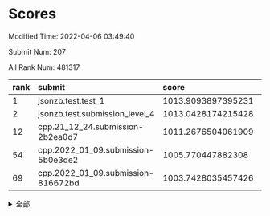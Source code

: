 # Scores

Modified Time: 2022-04-06 03:49:40

Submit Num: 207

All Rank Num: 481317

| rank |               submit               |       score        |       sigma        | pk_num |
| :--- | :--------------------------------- | :----------------- | :----------------- | :----- |
| 1    | jsonzb.test.test_1                 | 1013.9093897395231 | 0.825260283468457  | 9298   |
| 2    | jsonzb.test.submission_level_4     | 1013.0428174215428 | 0.8330866885188715 | 9300   |
| 12   | cpp.21_12_24.submission-2b2ea0d7   | 1011.2676504061909 | 0.7832140911592733 | 9305   |
| 54   | cpp.2022_01_09.submission-5b0e3de2 | 1005.770447882308  | 0.7088115230878189 | 9296   |
| 69   | cpp.2022_01_09.submission-816672bd | 1003.7428035457426 | 0.7254272148958706 | 9296   |


<details>
<summary>全部</summary>

| rank |                 submit                 |       score        |       sigma        | pk_num |
| :--- | :------------------------------------- | :----------------- | :----------------- | :----- |
| 1    | jsonzb.test.test_1                     | 1013.9093897395231 | 0.825260283468457  | 9298   |
| 2    | jsonzb.test.submission_level_4         | 1013.0428174215428 | 0.8330866885188715 | 9300   |
| 3    | gobigger.level_3.submission_level_3_41 | 1011.9223529894425 | 0.783933194117984  | 9301   |
| 4    | gobigger.level_3.submission_level_3_49 | 1011.7027306213691 | 0.7843007935401441 | 9299   |
| 5    | gobigger.level_3.submission_level_3_2  | 1011.6980257291308 | 0.773863677487346  | 9298   |
| 6    | gobigger.level_3.submission_level_3_47 | 1011.4885235383157 | 0.7552893895455549 | 9302   |
| 7    | gobigger.level_3.submission_level_3_13 | 1011.4087852407105 | 0.7839502274023149 | 9298   |
| 8    | gobigger.level_3.submission_level_3_35 | 1011.3832898453555 | 0.7754121650852686 | 9298   |
| 9    | gobigger.level_3.submission_level_3_14 | 1011.3436122716997 | 0.7733227060652205 | 9301   |
| 10   | gobigger.level_3.submission_level_3_21 | 1011.3306173693069 | 0.7785446560348629 | 9300   |
| 11   | gobigger.level_3.submission_level_3_45 | 1011.3014309455212 | 0.7822420537557122 | 9301   |
| 12   | cpp.21_12_24.submission-2b2ea0d7       | 1011.2676504061909 | 0.7832140911592733 | 9305   |
| 13   | gobigger.level_3.submission_level_3_18 | 1011.2357830045027 | 0.816446875442888  | 9299   |
| 14   | gobigger.level_3.submission_level_3_5  | 1011.1959792475748 | 0.7618395473169045 | 9303   |
| 15   | gobigger.level_3.submission_level_3_20 | 1010.9881597676582 | 0.792377460417157  | 9303   |
| 16   | gobigger.level_3.submission_level_3_37 | 1010.9245684137123 | 0.7743794236077136 | 9304   |
| 17   | gobigger.level_3.submission_level_3_36 | 1010.9183229409598 | 0.7751144805181439 | 9300   |
| 18   | gobigger.level_3.submission_level_3_22 | 1010.8409009016341 | 0.7934867866092208 | 9301   |
| 19   | gobigger.level_3.submission_level_3_40 | 1010.6845145999314 | 0.7778237045440923 | 9302   |
| 20   | gobigger.level_3.submission_level_3_19 | 1010.6720670387123 | 0.7607945344068725 | 9304   |
| 21   | gobigger.level_3.submission_level_3_17 | 1010.5079650905664 | 0.7626862984980706 | 9306   |
| 22   | gobigger.level_3.submission_level_3_46 | 1010.4404441170818 | 0.7615133699629358 | 9301   |
| 23   | gobigger.level_3.submission_level_3_28 | 1010.4315065701533 | 0.7547189266181838 | 9302   |
| 24   | gobigger.level_3.submission_level_3_12 | 1010.292767138388  | 0.7717328235622877 | 9304   |
| 25   | gobigger.level_3.submission_level_3_48 | 1010.2862760252291 | 0.7497094739044318 | 9300   |
| 26   | gobigger.level_3.submission_level_3_42 | 1010.2571638287126 | 0.765057636208032  | 9298   |
| 27   | gobigger.level_3.submission_level_3_16 | 1010.0366348579274 | 0.7619572358806203 | 9301   |
| 28   | gobigger.level_3.submission_level_3_39 | 1009.918859480369  | 0.7579007714779583 | 9302   |
| 29   | gobigger.level_3.submission_level_3_1  | 1009.9070169181166 | 0.7465147332881136 | 9303   |
| 30   | gobigger.level_3.submission_level_3_25 | 1009.8275952397138 | 0.7735277225537341 | 9299   |
| 31   | gobigger.level_3.submission_level_3_4  | 1009.7877990105916 | 0.7553877233452758 | 9298   |
| 32   | gobigger.level_3.submission_level_3_43 | 1009.7568669066576 | 0.7484306987631117 | 9300   |
| 33   | gobigger.level_3.submission_level_3_31 | 1009.5675711945229 | 0.7378547336312617 | 9303   |
| 34   | gobigger.level_3.submission_level_3_10 | 1009.5295016021431 | 0.7455611398968801 | 9303   |
| 35   | gobigger.level_3.submission_level_3_9  | 1009.5220504039971 | 0.7356731197060407 | 9303   |
| 36   | gobigger.level_3.submission_level_3_3  | 1009.4181822950219 | 0.7493460919846126 | 9298   |
| 37   | gobigger.level_3.submission_level_3_11 | 1009.3973148165211 | 0.744796763741144  | 9300   |
| 38   | gobigger.level_3.submission_level_3_27 | 1009.2188361979453 | 0.7464163061879516 | 9299   |
| 39   | gobigger.level_3.submission_level_3_44 | 1009.2187263125478 | 0.7456808356161926 | 9298   |
| 40   | gobigger.level_3.submission_level_3_23 | 1008.9651037593792 | 0.7597300860687989 | 9299   |
| 41   | gobigger.level_3.submission_level_3_7  | 1008.9541760415528 | 0.738874828475423  | 9300   |
| 42   | gobigger.level_3.submission_level_3_29 | 1008.9207776644055 | 0.7653234447727223 | 9302   |
| 43   | gobigger.level_3.submission_level_3_32 | 1008.9118632924627 | 0.7549680959384578 | 9298   |
| 44   | gobigger.level_3.submission_level_3_30 | 1008.9060708993428 | 0.7458164762509092 | 9294   |
| 45   | gobigger.level_3.submission_level_3_8  | 1008.8717814543033 | 0.7546948353085365 | 9301   |
| 46   | gobigger.level_3.submission_level_3_38 | 1008.8436593594167 | 0.7512884450030506 | 9303   |
| 47   | gobigger.level_3.submission_level_3_34 | 1008.8340134514341 | 0.7476557134262493 | 9297   |
| 48   | gobigger.level_3.submission_level_3_26 | 1008.8056929586538 | 0.7409889433199043 | 9293   |
| 49   | gobigger.level_3.submission_level_3_24 | 1008.6416640274599 | 0.7535347897840061 | 9302   |
| 50   | gobigger.level_3.submission_level_3_15 | 1008.4177365454908 | 0.7264185095587979 | 9301   |
| 51   | gobigger.level_3.submission_level_3_33 | 1008.3366766453307 | 0.736993994762885  | 9297   |
| 52   | gobigger.level_3.submission_level_3_0  | 1008.1285968736391 | 0.7382859536669792 | 9300   |
| 53   | gobigger.level_3.submission_level_3_6  | 1007.907991304318  | 0.7652486125731108 | 9304   |
| 54   | cpp.2022_01_09.submission-5b0e3de2     | 1005.770447882308  | 0.7088115230878189 | 9296   |
| 55   | gobigger.level_1.submission_level_1_26 | 1005.1304489392395 | 0.7167961996494074 | 9305   |
| 56   | gobigger.level_1.submission_level_1_2  | 1005.0045882169904 | 0.7151669406733375 | 9296   |
| 57   | gobigger.level_1.submission_level_1_34 | 1004.7997500015193 | 0.7202232903974083 | 9304   |
| 58   | gobigger.level_1.submission_level_1_43 | 1004.5319919831544 | 0.7119706289192151 | 9298   |
| 59   | gobigger.level_1.submission_level_1_35 | 1004.4866139317644 | 0.7244330965696478 | 9301   |
| 60   | gobigger.level_1.submission_level_1_45 | 1004.4664513907103 | 0.7148348497819805 | 9297   |
| 61   | gobigger.level_1.submission_level_1_38 | 1004.1260429813954 | 0.7168292742721286 | 9298   |
| 62   | gobigger.level_1.submission_level_1_20 | 1004.0876583972826 | 0.7240034870395993 | 9306   |
| 63   | gobigger.level_1.submission_level_1_42 | 1004.0813338550474 | 0.7109418879566763 | 9301   |
| 64   | gobigger.level_1.submission_level_1_49 | 1004.0428543715527 | 0.7179217635028118 | 9301   |
| 65   | gobigger.level_1.submission_level_1_31 | 1003.9835748279548 | 0.7259099376508442 | 9301   |
| 66   | gobigger.level_1.submission_level_1_39 | 1003.9734092911752 | 0.7183023499283152 | 9298   |
| 67   | gobigger.level_1.submission_level_1_3  | 1003.8856419630266 | 0.7112630407805584 | 9301   |
| 68   | gobigger.level_1.submission_level_1_37 | 1003.7519163766726 | 0.7217915581150305 | 9305   |
| 69   | cpp.2022_01_09.submission-816672bd     | 1003.7428035457426 | 0.7254272148958706 | 9296   |
| 70   | gobigger.level_1.submission_level_1_48 | 1003.7029375096416 | 0.7201263771149464 | 9302   |
| 71   | gobigger.level_1.submission_level_1_19 | 1003.6673167123174 | 0.7189273294791986 | 9299   |
| 72   | gobigger.level_1.submission_level_1_11 | 1003.5350175519974 | 0.7161884220336118 | 9301   |
| 73   | gobigger.level_1.submission_level_1_5  | 1003.5269580905747 | 0.7135493145940264 | 9302   |
| 74   | gobigger.level_1.submission_level_1_13 | 1003.5230270324784 | 0.7201882013703488 | 9303   |
| 75   | gobigger.level_1.submission_level_1_10 | 1003.4736929603796 | 0.6979140284203021 | 9294   |
| 76   | gobigger.level_1.submission_level_1_33 | 1003.453116943777  | 0.704710946478529  | 9298   |
| 77   | gobigger.level_1.submission_level_1_25 | 1003.4264808329159 | 0.7103682815518412 | 9302   |
| 78   | gobigger.level_1.submission_level_1_29 | 1003.3306197463135 | 0.7200107972028053 | 9297   |
| 79   | gobigger.level_1.submission_level_1_36 | 1003.3123508699367 | 0.7098789931279837 | 9298   |
| 80   | gobigger.level_1.submission_level_1_14 | 1003.205402993215  | 0.7100518032971979 | 9299   |
| 81   | gobigger.level_1.submission_level_1_0  | 1003.1958820817507 | 0.7178324793706906 | 9303   |
| 82   | gobigger.level_1.submission_level_1_27 | 1003.173578250474  | 0.7180960461931877 | 9303   |
| 83   | gobigger.level_1.submission_level_1_1  | 1003.1647199722916 | 0.71901406221752   | 9302   |
| 84   | gobigger.level_1.submission_level_1_46 | 1003.1421482456437 | 0.7114119614384762 | 9305   |
| 85   | gobigger.level_1.submission_level_1_16 | 1003.1284698314525 | 0.7091906000793919 | 9303   |
| 86   | gobigger.level_1.submission_level_1_17 | 1003.0756522645704 | 0.708103260264817  | 9306   |
| 87   | gobigger.level_1.submission_level_1_6  | 1002.9240745317389 | 0.711683819779891  | 9301   |
| 88   | gobigger.level_1.submission_level_1_21 | 1002.8713674979344 | 0.716326536659498  | 9304   |
| 89   | gobigger.level_1.submission_level_1_47 | 1002.8406016590769 | 0.7109753747143414 | 9297   |
| 90   | gobigger.level_1.submission_level_1_40 | 1002.8140190367145 | 0.7147671427317285 | 9300   |
| 91   | gobigger.level_1.submission_level_1_7  | 1002.7467234386252 | 0.698713557829992  | 9301   |
| 92   | gobigger.level_1.submission_level_1_15 | 1002.728233618532  | 0.7111034058315905 | 9303   |
| 93   | gobigger.level_1.submission_level_1_41 | 1002.7248702534132 | 0.7123419016614033 | 9299   |
| 94   | gobigger.level_1.submission_level_1_12 | 1002.7054246184452 | 0.7133277722932331 | 9304   |
| 95   | gobigger.level_1.submission_level_1_28 | 1002.6931252849355 | 0.7085410200551983 | 9302   |
| 96   | gobigger.level_1.submission_level_1_30 | 1002.622316651989  | 0.7210167991966637 | 9297   |
| 97   | gobigger.level_1.submission_level_1_24 | 1002.6128401425321 | 0.7095825208427112 | 9298   |
| 98   | gobigger.level_1.submission_level_1_18 | 1002.5905426521126 | 0.7155564703578579 | 9305   |
| 99   | gobigger.level_1.submission_level_1_8  | 1002.4837680354092 | 0.7240222032355946 | 9308   |
| 100  | gobigger.level_1.submission_level_1_44 | 1002.2229137722178 | 0.710180381805386  | 9302   |
| 101  | gobigger.level_1.submission_level_1_4  | 1002.2101914351905 | 0.7160410638232018 | 9298   |
| 102  | gobigger.level_1.submission_level_1_23 | 1002.025569342406  | 0.714878122619532  | 9300   |
| 103  | gobigger.level_1.submission_level_1_32 | 1001.9851283345231 | 0.7155036470732229 | 9303   |
| 104  | gobigger.level_1.submission_level_1_9  | 1001.693566213328  | 0.7181649800702706 | 9300   |
| 105  | gobigger.level_1.submission_level_1_22 | 1001.5610627120299 | 0.715504564895961  | 9303   |
| 106  | gobigger.random.submission_random_13   | 997.7716947835983  | 0.710329119158721  | 9299   |
| 107  | gobigger.random.submission_random_39   | 996.7744049227642  | 0.7099304326024293 | 9299   |
| 108  | gobigger.random.submission_random_37   | 996.7127849167725  | 0.6929602643352426 | 9300   |
| 109  | gobigger.random.submission_random_20   | 996.6849222406556  | 0.6988932304713531 | 9302   |
| 110  | gobigger.random.submission_random_36   | 996.6677384944029  | 0.7221010057765089 | 9298   |
| 111  | gobigger.random.submission_random_10   | 996.6351814943065  | 0.6986445457709263 | 9301   |
| 112  | gobigger.random.submission_random_40   | 996.6051034443915  | 0.7073194829042292 | 9299   |
| 113  | gobigger.random.submission_random_48   | 996.5376313819687  | 0.7113868625293995 | 9303   |
| 114  | gobigger.random.submission_random_26   | 996.477161321222   | 0.6961122948453309 | 9294   |
| 115  | gobigger.random.submission_random_1    | 996.4498389815418  | 0.715536333180376  | 9304   |
| 116  | gobigger.random.submission_random_6    | 996.4297614507677  | 0.7316618884022741 | 9298   |
| 117  | gobigger.random.submission_random_8    | 996.406715328273   | 0.7013205693864744 | 9305   |
| 118  | gobigger.random.submission_random_31   | 996.3487898168308  | 0.712176569428866  | 9300   |
| 119  | gobigger.random.submission_random_38   | 996.2643942938167  | 0.7191921474499198 | 9297   |
| 120  | gobigger.random.submission_random_35   | 996.2040217339661  | 0.7015071180741348 | 9303   |
| 121  | gobigger.random.submission_random_5    | 996.1346005660547  | 0.7078126057166435 | 9301   |
| 122  | gobigger.random.submission_random_3    | 996.09539826615    | 0.7136357076260319 | 9297   |
| 123  | gobigger.random.submission_random_0    | 996.0945900327564  | 0.7037437584662958 | 9302   |
| 124  | gobigger.random.submission_random_16   | 996.0928744528175  | 0.7162680479692881 | 9304   |
| 125  | gobigger.random.submission_random_22   | 996.0924608461855  | 0.7062913499390936 | 9303   |
| 126  | gobigger.random.submission_random_28   | 996.0541401940588  | 0.7035497050937648 | 9303   |
| 127  | gobigger.random.submission_random_11   | 996.0073107293458  | 0.7132949282389763 | 9302   |
| 128  | gobigger.random.submission_random_9    | 996.0009365085214  | 0.7121223493989224 | 9301   |
| 129  | gobigger.random.submission_random_45   | 995.9449226253425  | 0.7148682266798396 | 9302   |
| 130  | gobigger.random.submission_random_7    | 995.9312240276241  | 0.7111559694662053 | 9298   |
| 131  | gobigger.random.submission_random_43   | 995.9274633726478  | 0.7143419457108502 | 9305   |
| 132  | gobigger.random.submission_random_41   | 995.9015917950856  | 0.7257811820342045 | 9300   |
| 133  | gobigger.random.submission_random_14   | 995.8631098253817  | 0.7089716356894835 | 9305   |
| 134  | gobigger.random.submission_random_25   | 995.8432415301214  | 0.7045255028721727 | 9300   |
| 135  | gobigger.random.submission_random_12   | 995.8346534592353  | 0.7174279467144506 | 9299   |
| 136  | gobigger.random.submission_random_42   | 995.8256820178377  | 0.7040417801110169 | 9302   |
| 137  | gobigger.random.submission_random_32   | 995.8220713884265  | 0.700784632572849  | 9302   |
| 138  | gobigger.random.submission_random_17   | 995.7989324695318  | 0.7149292199049977 | 9300   |
| 139  | gobigger.random.submission_random_2    | 995.7789183349583  | 0.7081697623412221 | 9302   |
| 140  | gobigger.random.submission_random_33   | 995.6283355619677  | 0.7182389876761018 | 9295   |
| 141  | gobigger.random.submission_random_49   | 995.6051021942073  | 0.7131685791871306 | 9301   |
| 142  | gobigger.random.submission_random_34   | 995.573257950878   | 0.7057432134782391 | 9308   |
| 143  | gobigger.random.submission_random_27   | 995.5691076157308  | 0.6999127652492779 | 9298   |
| 144  | gobigger.random.submission_random_23   | 995.5532900225041  | 0.7019094392297496 | 9298   |
| 145  | gobigger.random.submission_random_44   | 995.5165487062658  | 0.7061329818140433 | 9301   |
| 146  | gobigger.random.submission_random_19   | 995.4340404842706  | 0.7073299935935151 | 9304   |
| 147  | gobigger.random.submission_random_18   | 995.3884606758165  | 0.695834088639654  | 9301   |
| 148  | gobigger.random.submission_random_21   | 995.3454566288351  | 0.7029010105969422 | 9295   |
| 149  | gobigger.random.submission_random_24   | 995.159836426382   | 0.7268871348343598 | 9302   |
| 150  | gobigger.random.submission_random_30   | 995.1371330400874  | 0.7160037807047275 | 9303   |
| 151  | gobigger.random.submission_random_15   | 995.1157291467445  | 0.7300003106365867 | 9303   |
| 152  | gobigger.random.submission_random_46   | 995.0011026125944  | 0.7174363187636047 | 9298   |
| 153  | gobigger.random.submission_random_47   | 994.8693158414022  | 0.720331119856676  | 9299   |
| 154  | gobigger.random.submission_random_4    | 994.8660110590645  | 0.7170328181659571 | 9304   |
| 155  | gobigger.level_2.submission_level_2_38 | 994.8139388108996  | 0.7288050271366469 | 9303   |
| 156  | gobigger.level_2.submission_level_2_16 | 994.2025503778259  | 0.732615546826839  | 9304   |
| 157  | gobigger.random.submission_random_29   | 993.8575131071316  | 0.732300143076561  | 9299   |
| 158  | gobigger.level_2.submission_level_2_18 | 993.6668089217656  | 0.7090078161411594 | 9303   |
| 159  | gobigger.level_2.submission_level_2_39 | 993.6186935610772  | 0.7382883028782438 | 9298   |
| 160  | gobigger.level_2.submission_level_2_6  | 993.5820911838497  | 0.7279325413225324 | 9301   |
| 161  | gobigger.level_2.submission_level_2_11 | 993.1433866926301  | 0.7243578686070113 | 9301   |
| 162  | gobigger.level_2.submission_level_2_32 | 993.0092869241117  | 0.7314905169940895 | 9301   |
| 163  | gobigger.level_2.submission_level_2_43 | 992.8843935811066  | 0.7273999745455323 | 9303   |
| 164  | gobigger.level_2.submission_level_2_46 | 992.8703692775866  | 0.7233319791625208 | 9306   |
| 165  | gobigger.level_2.submission_level_2_30 | 992.8673259612974  | 0.7350818909762358 | 9299   |
| 166  | gobigger.level_2.submission_level_2_47 | 992.853028017057   | 0.741458703690569  | 9302   |
| 167  | gobigger.level_2.submission_level_2_33 | 992.8108227684913  | 0.7594702120194008 | 9301   |
| 168  | gobigger.level_2.submission_level_2_23 | 992.7951527928554  | 0.746206105695201  | 9298   |
| 169  | gobigger.level_2.submission_level_2_5  | 992.727606595372   | 0.7448266847326237 | 9299   |
| 170  | gobigger.level_2.submission_level_2_7  | 992.6761815953796  | 0.7505548906786945 | 9299   |
| 171  | gobigger.level_2.submission_level_2_12 | 992.6536858044271  | 0.7449828471269306 | 9300   |
| 172  | gobigger.level_2.submission_level_2_40 | 992.5585832903283  | 0.7382207526881831 | 9301   |
| 173  | gobigger.level_2.submission_level_2_25 | 992.5584305494881  | 0.7624397177053751 | 9305   |
| 174  | gobigger.level_2.submission_level_2_17 | 992.4850795156059  | 0.7304778023797314 | 9304   |
| 175  | gobigger.level_2.submission_level_2_29 | 992.480157126956   | 0.7314182153415496 | 9300   |
| 176  | gobigger.level_2.submission_level_2_34 | 992.441547702812   | 0.7260944259962603 | 9298   |
| 177  | gobigger.level_2.submission_level_2_0  | 992.3826722254823  | 0.7406162739219384 | 9298   |
| 178  | gobigger.level_2.submission_level_2_22 | 992.3787625739168  | 0.7591459892882343 | 9304   |
| 179  | gobigger.level_2.submission_level_2_31 | 992.3628622834646  | 0.7329993490253623 | 9301   |
| 180  | gobigger.level_2.submission_level_2_14 | 992.3561482824416  | 0.7468728443665372 | 9303   |
| 181  | gobigger.level_2.submission_level_2_49 | 992.2962548569935  | 0.7397243706928761 | 9303   |
| 182  | gobigger.level_2.submission_level_2_36 | 992.1862018679038  | 0.765112897080689  | 9304   |
| 183  | gobigger.level_2.submission_level_2_10 | 992.1488139853451  | 0.7322536378911159 | 9298   |
| 184  | gobigger.level_2.submission_level_2_21 | 992.1264352083841  | 0.746882962463948  | 9306   |
| 185  | gobigger.level_2.submission_level_2_4  | 992.1172826850099  | 0.7390755871739589 | 9304   |
| 186  | gobigger.level_2.submission_level_2_37 | 992.1117192859718  | 0.7545489308505566 | 9296   |
| 187  | gobigger.level_2.submission_level_2_13 | 992.106819450535   | 0.77380714128468   | 9300   |
| 188  | gobigger.level_2.submission_level_2_27 | 992.0781739623365  | 0.7436367582297361 | 9299   |
| 189  | gobigger.level_2.submission_level_2_48 | 991.9787736014684  | 0.7531973784759602 | 9305   |
| 190  | gobigger.level_2.submission_level_2_19 | 991.9702112121842  | 0.7598483576678023 | 9303   |
| 191  | gobigger.level_2.submission_level_2_15 | 991.9127222405746  | 0.7615229217341971 | 9301   |
| 192  | gobigger.level_2.submission_level_2_35 | 991.7429028515497  | 0.75016727508164   | 9304   |
| 193  | gobigger.level_2.submission_level_2_28 | 991.7370144431644  | 0.7491210274009482 | 9302   |
| 194  | gobigger.level_2.submission_level_2_45 | 991.6907636515147  | 0.7750217137171531 | 9294   |
| 195  | gobigger.level_2.submission_level_2_42 | 991.6787929116167  | 0.7480160467411239 | 9300   |
| 196  | gobigger.level_2.submission_level_2_41 | 991.4922613172341  | 0.7465629285166482 | 9300   |
| 197  | gobigger.level_2.submission_level_2_3  | 991.2775953836124  | 0.7701284907159651 | 9300   |
| 198  | gobigger.level_2.submission_level_2_44 | 991.2640593605894  | 0.7699538877982771 | 9299   |
| 199  | gobigger.level_2.submission_level_2_24 | 991.2585723054965  | 0.7483422384171438 | 9300   |
| 200  | gobigger.level_2.submission_level_2_2  | 991.229251047718   | 0.7777628222088068 | 9302   |
| 201  | gobigger.level_2.submission_level_2_8  | 991.2016344783254  | 0.7574389757544908 | 9305   |
| 202  | gobigger.level_2.submission_level_2_1  | 991.0849618121076  | 0.7761118182492566 | 9299   |
| 203  | gobigger.level_2.submission_level_2_20 | 991.0539461723812  | 0.7551265443724421 | 9302   |
| 204  | gobigger.level_2.submission_level_2_26 | 991.0074613923942  | 0.765711864313431  | 9301   |
| 205  | gobigger.level_2.submission_level_2_9  | 990.5203406185364  | 0.7334542271993807 | 9302   |
| 206  | gobigger.none.submission_none_0        | 978.612951465362   | 1.2894885951982205 | 9298   |
| 207  | gobigger.none.submission_none_1        | 975.6148452286592  | 1.46647310484715   | 9301   |

</details>